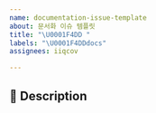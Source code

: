 ```yaml
---
name: documentation-issue-template
about: 문서화 이슈 템플릿
title: "\U0001F4DD "
labels: "\U0001F4DDdocs"
assignees: iiqcov

---
```


## 📌 Description
